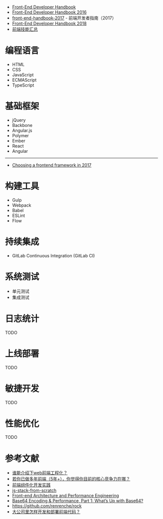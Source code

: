 - [Front-End Developer Handbook](https://www.frontendhandbook.com/)
- [Front-End Developer Handbook 2016](https://frontendmasters.com/books/front-end-handbook/2016/)
- [front-end-handbook-2017](https://github.com/xitu/front-end-handbook-2017) - 前端开发者指南（2017）
- [Front-End Developer Handbook 2018](https://frontendmasters.com/books/front-end-handbook/2018/)
- [前端技能汇总](https://github.com/JacksonTian/fks)


# 编程语言
- HTML
- CSS
- JavaScript
- ECMAScript
- TypeScript

# 基础框架
- jQuery
- Backbone
- Angular.js
- Polymer
- Ember
- React
- Angular

---

- [Choosing a frontend framework in 2017](https://medium.com/this-dot-labs/building-modern-web-applications-in-2017-791d2ef2e341)

# 构建工具
- Gulp
- Webpack
- Babel
- ESLint
- Flow

# 持续集成
- GitLab Continuous Integration (GitLab CI)

# 系统测试
- 单元测试
- 集成测试

# 日志统计
TODO

# 上线部署
TODO

# 敏捷开发
TODO

# 性能优化
TODO

# 参考文献
- [谁能介绍下web前端工程化？](https://www.zhihu.com/question/24558375/answer/139490316)
- [若你已做多年前端（5年+），你觉得你目前的核心竞争力在哪？](https://www.zhihu.com/question/53542412/answer/136249818)
- [前端组件化开发实践](http://tech.meituan.com/frontend-component-practice.html)
- [js-stack-from-scratch](https://github.com/verekia/js-stack-from-scratch)
- [Front-end Architecture and Performance Engineering](https://csswizardry.com/)
- [Base64 Encoding & Performance, Part 1: What’s Up with Base64?](https://csswizardry.com/2017/02/base64-encoding-and-performance/)
- https://github.com/renrenche/rock
- [大公司里怎样开发和部署前端代码？](https://www.zhihu.com/question/20790576)
